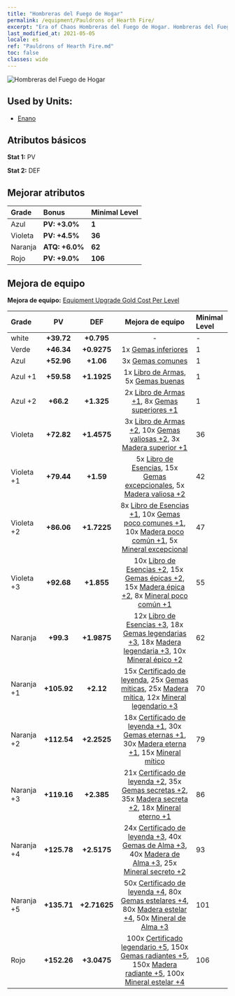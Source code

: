 ```yaml
---
title: "Hombreras del Fuego de Hogar"
permalink: /equipment/Pauldrons of Hearth Fire/
excerpt: "Era of Chaos Hombreras del Fuego de Hogar. Hombreras del Fuego de Hogar"
last_modified_at: 2021-05-05
locale: es
ref: "Pauldrons of Hearth Fire.md"
toc: false
classes: wide
---
```


  ![Hombreras del Fuego de Hogar](/images/e/e_2024.png)

## Used by Units:

* [Enano](/es/units/Dwarf/) 


## Atributos básicos
 **Stat 1:** PV

 **Stat 2:** DEF

## Mejorar atributos

  |     Grade    |   Bonus | Minimal Level | 
  |:-------------|:--------|:--------------| 
  | Azul | **PV: +3.0%** | **1** | 
  | Violeta | **PV: +4.5%** | **36** | 
  | Naranja | **ATQ: +6.0%** | **62** | 
  | Rojo | **PV: +9.0%** | **106** | 


## Mejora de equipo
 **Mejora de equipo:** [Equipment Upgrade Gold Cost Per Level](/equipment/EquipmentUpgradeCostPerLevel/) 

  |          Grade      | PV | DEF | Mejora de equipo | Minimal Level |
  |:--------------------|:---------:|:---------:|:----------------:|:--------------|
  | white | **+39.72** | **+0.795** | - | - |
  | Verde | **+46.34** | **+0.9275** | 1x [Gemas inferiores](/ItemsES/mat_4/) | 1 |
  | Azul | **+52.96** | **+1.06** | 3x [Gemas comunes](/ItemsES/mat_10/) | 1 |
  | Azul +1 | **+59.58** | **+1.1925** | 1x [Libro de Armas](/ItemsES/mat_18/), 5x [Gemas buenas](/ItemsES/mat_16/) | 1 |
  | Azul +2 | **+66.2** | **+1.325** | 2x [Libro de Armas +1](/ItemsES/mat_25/), 8x [Gemas superiores +1](/ItemsES/mat_23/) | 1 |
  | Violeta | **+72.82** | **+1.4575** | 3x [Libro de Armas +2](/ItemsES/mat_32/), 10x [Gemas valiosas +2](/ItemsES/mat_30/), 3x [Madera superior +1](/ItemsES/mat_20/) | 36 |
  | Violeta +1 | **+79.44** | **+1.59** | 5x [Libro de Esencias](/ItemsES/mat_39/), 15x [Gemas excepcionales](/ItemsES/mat_37/), 5x [Madera valiosa +2](/ItemsES/mat_27/) | 42 |
  | Violeta +2 | **+86.06** | **+1.7225** | 8x [Libro de Esencias +1](/ItemsES/mat_46/), 10x [Gemas poco comunes +1](/ItemsES/mat_44/), 10x [Madera poco común +1](/ItemsES/mat_41/), 5x [Mineral excepcional](/ItemsES/mat_33/) | 47 |
  | Violeta +3 | **+92.68** | **+1.855** | 10x [Libro de Esencias +2](/ItemsES/mat_53/), 15x [Gemas épicas +2](/ItemsES/mat_51/), 15x [Madera épica +2](/ItemsES/mat_48/), 8x [Mineral poco común +1](/ItemsES/mat_40/) | 55 |
  | Naranja | **+99.3** | **+1.9875** | 12x [Libro de Esencias +3](/ItemsES/mat_60/), 18x [Gemas legendarias +3](/ItemsES/mat_58/), 18x [Madera legendaria +3](/ItemsES/mat_55/), 10x [Mineral épico +2](/ItemsES/mat_47/) | 62 |
  | Naranja +1 | **+105.92** | **+2.12** | 15x [Certificado de leyenda](/ItemsES/mat_67/), 25x [Gemas míticas](/ItemsES/mat_65/), 25x [Madera mítica](/ItemsES/mat_62/), 12x [Mineral legendario +3](/ItemsES/mat_54/) | 70 |
  | Naranja +2 | **+112.54** | **+2.2525** | 18x [Certificado de leyenda +1](/ItemsES/mat_74/), 30x [Gemas eternas +1](/ItemsES/mat_72/), 30x [Madera eterna +1](/ItemsES/mat_69/), 15x [Mineral mítico](/ItemsES/mat_61/) | 79 |
  | Naranja +3 | **+119.16** | **+2.385** | 21x [Certificado de leyenda +2](/ItemsES/mat_81/), 35x [Gemas secretas +2](/ItemsES/mat_79/), 35x [Madera secreta +2](/ItemsES/mat_76/), 18x [Mineral eterno +1](/ItemsES/mat_68/) | 86 |
  | Naranja +4 | **+125.78** | **+2.5175** | 24x [Certificado de leyenda +3](/ItemsES/mat_88/), 40x [Gemas de Alma +3](/ItemsES/mat_86/), 40x [Madera de Alma +3](/ItemsES/mat_83/), 25x [Mineral secreto +2](/ItemsES/mat_75/) | 93 |
  | Naranja +5 | **+135.71** | **+2.71625** | 50x [Certificado de leyenda +4](/ItemsES/mat_95/), 80x [Gemas estelares +4](/ItemsES/mat_93/), 80x [Madera estelar +4](/ItemsES/mat_90/), 50x [Mineral de Alma +3](/ItemsES/mat_82/) | 101 |
  | Rojo | **+152.26** | **+3.0475** | 100x [Certificado legendario +5](/ItemsES/mat_102/), 150x [Gemas radiantes +5](/ItemsES/mat_100/), 150x [Madera radiante +5](/ItemsES/mat_97/), 100x [Mineral estelar +4](/ItemsES/mat_89/) | 106 |


